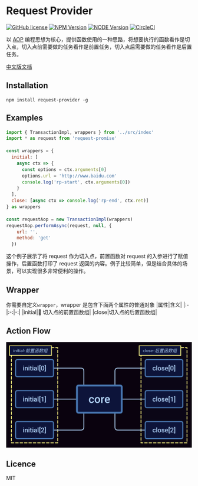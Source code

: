# Request Provider

[![GitHub license](https://img.shields.io/badge/license-MIT-blue.svg)](./LICENSE)
[![NPM Version](https://img.shields.io/npm/v/request-provider.svg?style=flat)](https://www.npmjs.com/package/request-provider)
[![NODE Version](https://img.shields.io/node/v/request-provider.svg)](https://www.npmjs.com/package/request-provider)
[![CircleCI](https://circleci.com/gh/Lighting-Jack/request-provider/tree/master.svg?style=svg)](https://circleci.com/gh/Lighting-Jack/request-provider/tree/master)

以 [AOP](https://zh.wikipedia.org/wiki/%E9%9D%A2%E5%90%91%E4%BE%A7%E9%9D%A2%E7%9A%84%E7%A8%8B%E5%BA%8F%E8%AE%BE%E8%AE%A1) 编程思想为核心，提供函数使用的一种思路，将想要执行的函数看作是切入点，切入点前需要做的任务看作是前置任务，切入点后需要做的任务看作是后置任务。

[中文版文档](./README.md)

## Installation

```
npm install request-provider -g
```

## Examples

```javascript
import { TransactionImpl, wrappers } from '../src/index'
import * as request from 'request-promise'

const wrappers = {
  initial: [
    async ctx => {
      const options = ctx.arguments[0]
      options.url = 'http://www.baidu.com'
      console.log('rp-start', ctx.arguments[0])
    }
  ],
  close: [async ctx => console.log('rp-end', ctx.ret)]
} as wrappers

const requestAop = new TransactionImpl(wrappers)
requestAop.performAsync(request, null, {
    url: '',
    method: 'get'
  })
```

这个例子展示了将 request 作为切入点，前置函数对 request 的入参进行了赋值操作，后置函数打印了 request 返回的内容。例子比较简单，但是结合具体的场景，可以实现很多非常便利的操作。

## Wrapper

你需要自定义`wrapper`，wrapper 是包含下面两个属性的普通对象
|属性|含义|
|:-|:-:|-:|
|initial| 切入点的前置函数组|
|close|切入点的后置函数组|

## Action Flow

![actionFlow](./doc/actionFlow.png)

## Licence

MIT
